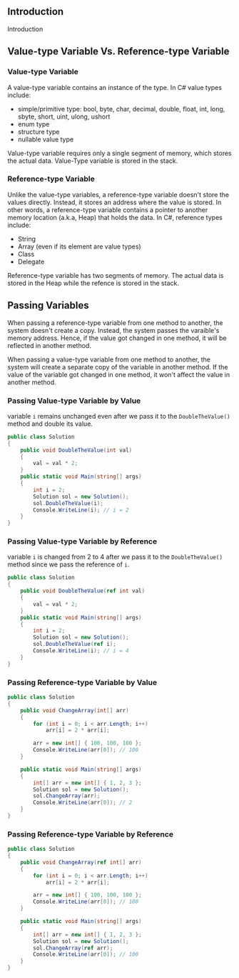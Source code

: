 ## Introduction
Introduction

## Value-type Variable Vs. Reference-type Variable

### Value-type Variable
A value-type variable contains an instance of the type. In C# value types include:
- simple/primitive type: bool, byte, char, decimal, double, float, int, long, sbyte, short, uint, ulong, ushort
- enum type
- structure type
- nullable value type

Value-type variable requires only a single segment of memory, which stores the actual data. Value-Type variable is stored in the stack.


### Reference-type Variable
Unlike the value-type variables, a reference-type variable doesn't store the values directly. Instead, it stores an address where the value is stored. In other words, a reference-type variable contains a pointer to another memory location (a.k.a, Heap) that holds the data. In C#, reference types include:
- String
- Array (even if its element are value types)
- Class
- Delegate

Reference-type variable has two segments of memory. The actual data is stored in the Heap while the refence is stored in the stack.


## Passing Variables

When passing a reference-type variable from one method to another, the system doesn't create a copy. Instead, the system passes the varaible's memory address. Hence, if the value got changed in one method, it will be reflected in another method.

When passing a value-type variable from one method to another, the system will create a separate copy of the variable in another method. If the value of the variable got changed in one method, it won't affect the value in another method.

### Passing Value-type Variable by Value
variable ```i``` remains unchanged even after we pass it to the ```DoubleTheValue()``` method and double its value.
```C#
public class Solution
{
    public void DoubleTheValue(int val)
    {
        val = val * 2;
    }
    public static void Main(string[] args)
    {
        int i = 2;
        Solution sol = new Solution();        
        sol.DoubleTheValue(i);
        Console.WriteLine(i); // i = 2
    }
}
```

###  Passing Value-type Variable by Reference
variable ```i``` is changed from 2 to 4 after we pass it to the ```DoubleTheValue()``` method since we pass the reference of ```i```.
```C#
public class Solution
{
    public void DoubleTheValue(ref int val)
    {
        val = val * 2;
    }
    public static void Main(string[] args)
    {
        int i = 2;
        Solution sol = new Solution();        
        sol.DoubleTheValue(ref i);
        Console.WriteLine(i); // i = 4
    }
}
```

### Passing Reference-type Variable by Value 
```C#
public class Solution
{
    public void ChangeArray(int[] arr)
    {
        for (int i = 0; i < arr.Length; i++)
            arr[i] = 2 * arr[i];

        arr = new int[] { 100, 100, 100 };
        Console.WriteLine(arr[0]); // 100
    }

    public static void Main(string[] args)
    {
        int[] arr = new int[] { 1, 2, 3 };
        Solution sol = new Solution();
        sol.ChangeArray(arr);
        Console.WriteLine(arr[0]); // 2
    }
}
```

### Passing Reference-type Variable by Reference
```C#
public class Solution
{
    public void ChangeArray(ref int[] arr)
    {
        for (int i = 0; i < arr.Length; i++)
            arr[i] = 2 * arr[i];

        arr = new int[] { 100, 100, 100 };
        Console.WriteLine(arr[0]); // 100
    }

    public static void Main(string[] args)
    {
        int[] arr = new int[] { 1, 2, 3 };
        Solution sol = new Solution();
        sol.ChangeArray(ref arr);
        Console.WriteLine(arr[0]); // 100
    }
}
```
